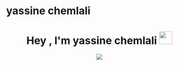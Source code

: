 # yassine chemlali
<h1 align="center"><b>Hey , I'm  yassine chemlali </b><img src="https://media.giphy.com/media/hvRJCLFzcasrR4ia7z/giphy.gif" width="35"></h1>
<p align="center">
  <a href="https://github.com/DenverCoder1/readme-typing-svg"><img src="https://readme-typing-svg.herokuapp.com?font=Time+New+Roman&color=cyan&size=25&center=true&vCenter=true&width=600&height=100&lines=Hey!+It's+Aziz+BenIsmail..&hearts;++;Self-taught+Full+Stack+Web+Developer,;Software-Engineer,;Love+to+learn+new+stuffs..<3"></a>
</p>
<!--
<p align="center">
## [![Typing SVG](https://readme-typing-svg.herokuapp.com?font=Architects+Daughter&color=0099DD&size=30&lines=Hey!+It's+Ben+Ismail+Aziz!;Computer+Science+Student;Full+Stack+Web+Developer;Freelancer;DS%20%7C%20AI%20%7C%20ML%20Enthusiastic;Always%20learning%20new%20things)](https://github.com/AzizBenIsmail)
  </p> -->
<!--  Ceci mon Avatar-->
<!--  About me -->
<!--## <picture><img src = "assets/about_me.gif" width = 50px></picture> **About me**-->

<!-- TODO: Add last video link
- :telescope: I’m currently working at @Toptal
- :computer: Most used line of code `git commit -m "Initial Commit"`
- :thinking_face: I’m looking for help with Outstanding Video ideas.
- :mailbox: How to reach me: aziz.270700@gmail.com.
- :smile: Pronouns: Sam3oulation,Ismail.
-->
<!-- Skills  -->


